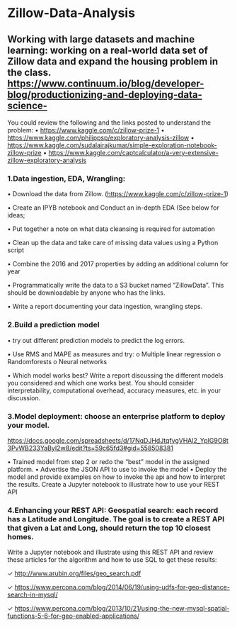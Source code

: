 # Zillow-Data-Analysis


## Working with large datasets and machine learning: working on a real-world data set of Zillow data and expand the housing problem in the class.   https://www.continuum.io/blog/developer-blog/productionizing-and-deploying-data-science- 

You could review the following and the links posted to understand the problem:
• https://www.kaggle.com/c/zillow-prize-1
• https://www.kaggle.com/philippsp/exploratory-analysis-zillow
• https://www.kaggle.com/sudalairajkumar/simple-exploration-notebook-zillow-prize 
• https://www.kaggle.com/captcalculator/a-very-extensive-zillow-exploratory-analysis

### 1.Data ingestion, EDA, Wrangling:
• Download the data from Zillow. (https://www.kaggle.com/c/zillow-prize-1)

• Create an IPYB notebook and Conduct an in-depth EDA (See below for ideas; 

• Put together a note on what data cleansing is required for automation

• Clean up the data and take care of missing data values using a Python script

• Combine the 2016 and 2017 properties by adding an additional column for year

• Programmatically write the data to a S3 bucket named “ZillowData”. This should be
downloadable by anyone who has the links.

• Write a report documenting your data ingestion, wrangling steps.

### 2.Build a prediction model
• try out different prediction models to predict the log errors.

• Use RMS and MAPE as measures and try:
o Multiple linear regression o Randomforests
o Neural networks

• Which model works best? Write a report discussing the different models you considered and which one works best. You should consider interpretability, computational overhead, accuracy measures, etc. in your discussion.

###  3.Model deployment: choose an enterprise platform to deploy your model.
https://docs.google.com/spreadsheets/d/17NqDJHdJtqfvgVHAl2_YplG9O8t3PvWB233YaByI2w8/edit?ts=59c65fd3#gid=558508381

• Trained model from step 2 or redo the “best” model in the assigned platform. 
• Advertise the JSON API to use to invoke the model
• Deploy the model and provide examples on how to invoke the api and how to interpret the
results. Create a Jupyter notebook to illustrate how to use your REST API

###  4.Enhancing your REST API: Geospatial search: each record has a Latitude and Longitude. The goal is to create a REST API that given a Lat and Long, should return the top 10 closest homes.

Write a Jupyter notebook and illustrate using this REST API and review these articles for the algorithm and how to use SQL to get these results:

✓ http://www.arubin.org/files/geo_search.pdf

✓ https://www.percona.com/blog/2014/06/19/using-udfs-for-geo-distance-search-in-mysql/ 

✓ https://www.percona.com/blog/2013/10/21/using-the-new-mysql-spatial-functions-5-6-for-geo-enabled-applications/

    
